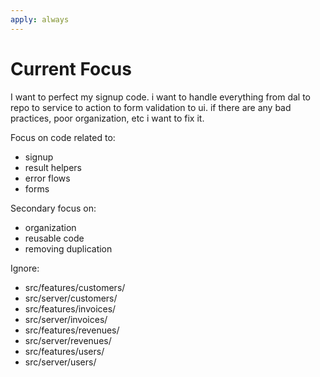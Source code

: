 ```yaml
---
apply: always
---
```


# Current Focus

I want to perfect my signup code. i want to handle everything from dal to repo to service to action to form validation
to ui. if there are any bad practices, poor organization, etc i want to fix it.

Focus on code related to:

- signup
- result helpers
- error flows
- forms

Secondary focus on:

- organization
- reusable code
- removing duplication

Ignore:

- src/features/customers/
- src/server/customers/
- src/features/invoices/
- src/server/invoices/
- src/features/revenues/
- src/server/revenues/
- src/features/users/
- src/server/users/
